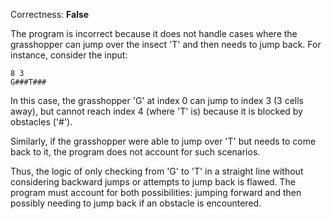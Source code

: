 Correctness: **False**

The program is incorrect because it does not handle cases where the grasshopper can jump over the insect 'T' and then needs to jump back. For instance, consider the input:

```
8 3
G###T###
```

In this case, the grasshopper 'G' at index 0 can jump to index 3 (3 cells away), but cannot reach index 4 (where 'T' is) because it is blocked by obstacles ('#'). 

Similarly, if the grasshopper were able to jump over 'T' but needs to come back to it, the program does not account for such scenarios.

Thus, the logic of only checking from 'G' to 'T' in a straight line without considering backward jumps or attempts to jump back is flawed. The program must account for both possibilities: jumping forward and then possibly needing to jump back if an obstacle is encountered.